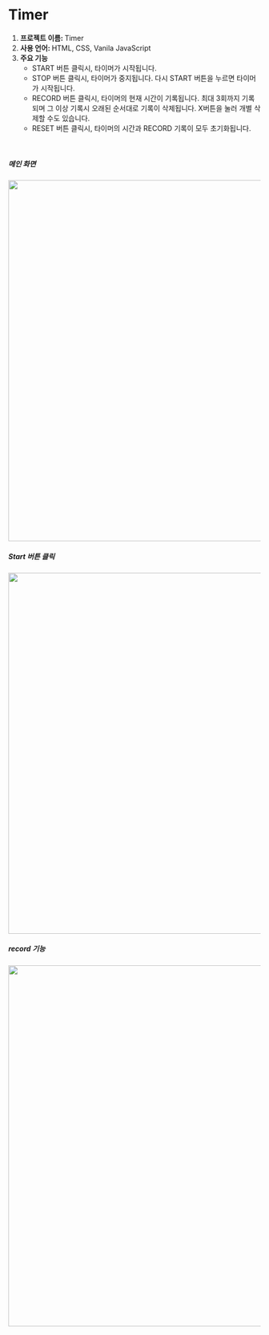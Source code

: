 # Timer

<ol>
  <li><strong>프로젝트 이름: </strong>Timer</li>
  <li><strong>사용 언어: </strong>HTML, CSS, Vanila JavaScript</li>
  <li><strong>주요 기능</strong>
  <ul>
    <li>START 버튼 클릭시, 타이머가 시작됩니다.</li>
    <li>STOP 버튼 클릭시, 타이머가 중지됩니다. 다시 START 버튼을 누르면 타이머가 시작됩니다.</li>
    <li>RECORD 버튼 클릭시, 타이머의 현재 시간이 기록됩니다. 최대 3회까지 기록되며 그 이상 기록시 오래된 순서대로 기록이 삭제됩니다. X버튼을 눌러 개별 삭제할 수도 있습니다.</li>
    <li>RESET 버튼 클릭시, 타이머의 시간과 RECORD 기록이 모두 초기화됩니다.</li>
  </ul>
    </li>
</ol>
<br>

<h5>메인 화면</h5>
<img src="sample1" width= 720px>
<h5>Start 버튼 클릭</h5>
<img src="sample2" width= 720px>
<h5>record 기능</h5>
<img src="sample3" width= 720px>
